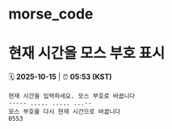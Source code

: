 # morse_code
# 현재 시간을 모스 부호 표시
<!-- MORSE_TIME_START -->
🗓️ **2025-10-15** | ⏰ **05:53 (KST)**

```
현재 시간을 입력하세요. 모스 부호로 바꿉니다
----- ..... ..... ...--
모스 부호를 다시 현재 시간으로 바꿉니다
0553
```
<!-- MORSE_TIME_END -->
